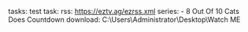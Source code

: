 tasks:
  test task:
    rss: https://eztv.ag/ezrss.xml
    series:
      - 8 Out Of 10 Cats Does Countdown
    download: C:\Users\Administrator\Desktop\Watch ME